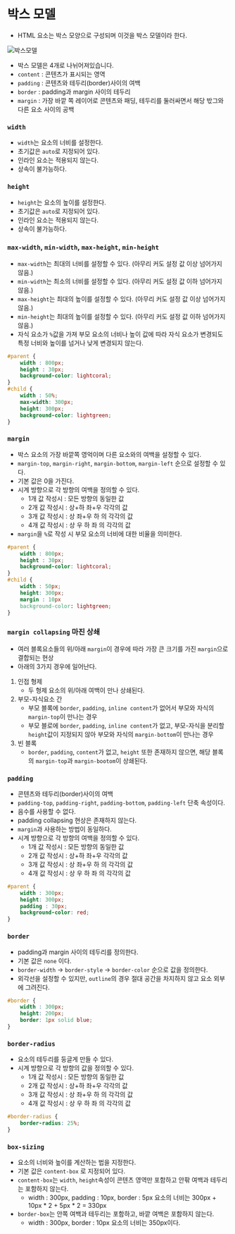 # 박스 모델
- HTML 요소는 박스 모양으로 구성되며 이것을 박스 모델이라 한다.

![박스모델](http://tcpschool.com/lectures/img_css_boxmodel.png)

- 박스 모델은 4개로 나뉘어져있습니다.
- `content` : 콘텐츠가 표시되는 영역
- `padding` : 콘텐츠와 테두리(border)사이의 여백
- `border` : padding과 margin 사이의 테두리
- `margin` : 가장 바깥 쪽 레이어로 콘텐츠와 패딩, 테두리를 둘러싸면서 해당 밗그와 다른 요소 사이의 공백

### `width`
- `width`는 요소의 너비를 설정한다.
- 초기값은 `auto`로 지정되어 있다. 
- 인라인 요소는 적용되지 않는다.
- 상속이 불가능하다.

### `height`
- `height`는 요소의 높이를 설정한다.
- 초기값은 `auto`로 지정되어 있다. 
- 인라인 요소는 적용되지 않는다.
- 상속이 불가능하다.

### `max-width`, `min-width`, `max-height`, `min-height`
- `max-width`는 최대의 너비를 설정할 수 있다. (아무리 커도 설정 값 이상 넘어가지 않음.)
- `min-width`는 최소의 너비를 설정할 수 있다. (아무리 커도 설정 값 이하 넘어가지 않음.)
- `max-height`는 최대의 높이를 설정할 수 있다. (아무리 커도 설정 값 이상 넘어가지 않음.)
- `min-height`는 최대의 높이를 설정할 수 있다. (아무리 커도 설정 값 이하 넘어가지 않음.)
- 자식 요소가 `%`값을 가져 부모 요소의 너비나 높이 값에 따라 자식 요소가 변경되도 특정 너비와 높이를 넘거나 낮게 변경되지 않는다.

```css
#parent {
    width : 800px;
    height : 30px;
    background-color: lightcoral;
}
#child {
    width : 50%;
    max-width: 300px;
    height: 300px;
    background-color: lightgreen;
}
```

### `margin`
- 박스 요소의 가장 바깥쪽 영억이며 다른 요소와의 여백을 설정할 수 있다.
- `margin-top`, `margin-right`, `margin-bottom`, `margin-left` 순으로 설정할 수 있다.
- 기본 값은 0을 가진다.
- 시계 방향으로 각 방향의 여백을 정의할 수 있다.
  - 1개 값 작성시 : 모든 방향의 동일한 값
  - 2개 값 작성시 : 상+하 좌+우 각각의 값
  - 3개 값 작성시 : 상 좌+우 하 의 각각의 값
  - 4개 값 작성시 : 상 우 하 좌 의 각각의 값
- `margin`을 `%`로 작성 시 부모 요소의 너비에 대한 비율을 의미한다.
```css
#parent {
    width : 800px;
    height : 30px;
    background-color: lightcoral;
}
#child {
    width : 50px;
    height: 300px;
    margin : 10px
    background-color: lightgreen;
}
```

### `margin collapsing` 마진 상쇄
- 여러 블록요소들의 위/아래 `margin`이 경우에 따라 가장 큰 크기를 가진 `margin`으로 결합되는 현상
- 아래의 3가지 경우에 일어난다.

1. 인접 형제
   - 두 형제 요소의 위/아래 여백이 만나 상쇄된다.
2. 부모-자식요소 간
   - 부모 블록에 `border`, `padding`, `inline content`가 없어서 부모와 자식의 `margin-top`이 만나는 경우
   - 부모 블로에 `border`, `padding`, `inline content`가 없고, 부모-자식을 분리할 `height`값이 지정되지 않아 부모와 자식의 `margin-bottom`이 만나는 경우
3. 빈 블록
   - `border`, `padding`, `content`가 없고, `height` 또한 존재하지 않으면, 해당 블록의 `margin-top`과 `margin-bootom`이 상쇄된다. 

### `padding`
- 콘텐츠와 테두리(border)사이의 여백
- `padding-top`, `padding-right`, `padding-bottom`, `padding-left` 단축 속성이다.
- 음수를 사용할 수 없다.
- padding collapsing 현상은 존재하지 않는다.
- `margin`과 사용하는 방법이 동일하다.
- 시계 방향으로 각 방향의 여백을 정의할 수 있다.
  - 1개 값 작성시 : 모든 방향의 동일한 값
  - 2개 값 작성시 : 상+하 좌+우 각각의 값
  - 3개 값 작성시 : 상 좌+우 하 의 각각의 값
  - 4개 값 작성시 : 상 우 하 좌 의 각각의 값

```css
#parent {
    width : 300px;
    height: 300px;
    padding : 30px;
    background-color: red;
}
```

### `border`
- padding과 margin 사이의 테두리를 정의한다.
- 기본 값은 `none` 이다.
- `border-width` -> `border-style` -> `border-color` 순으로 값을 정의한다.
- 외각선을 설정할 수 있지만, `outline`의 경우 절대 공간을 차지하지 않고 요소 외부에 그려진다.

```css
#border {
    width : 300px;
    height: 200px;
    border: 1px solid blue;
}
```

### `border-radius`
- 요소의 테두리를 둥글게 만들 수 있다.
- 시계 방향으로 각 방향의 값을 정의할 수 있다.
  - 1개 값 작성시 : 모든 방향의 동일한 값
  - 2개 값 작성시 : 상+하 좌+우 각각의 값
  - 3개 값 작성시 : 상 좌+우 하 의 각각의 값
  - 4개 값 작성시 : 상 우 하 좌 의 각각의 값
```css
#border-radius {
    border-radius: 25%;
}
```

### `box-sizing`
- 요소의 너비와 높이를 계산하는 법을 지정한다.
- 기본 값은 `content-box` 로 지정되어 있다.
- `content-box`는 `width`, `height`속성이 콘텐츠 영역만 포함하고 안팎 여백과 테두리는 포함하지 않는다.
  - width : 300px, padding : 10px, border : 5px 요소의 너비는 300px + 10px * 2 + 5px * 2 = 330px
- `border-box`는 안쪽 여백과 테두리는 포함하고, 바깥 여백은 포함하지 않는다.
  - width : 300px, border : 10px 요소의 너비는 350px이다.